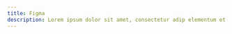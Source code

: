 ```yaml
---
title: Figma
description: Lorem ipsum dolor sit amet, consectetur adip elementum et accusamus
---
```

